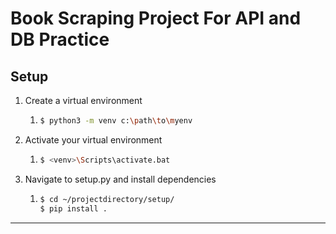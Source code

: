 # Book Scraping Project For API and DB Practice

## Setup

1. Create a virtual environment 
   1. ```bash
      $ python3 -m venv c:\path\to\myenv
      ```
      
2. Activate your virtual environment
   1. ```bash
      $ <venv>\Scripts\activate.bat 
      ```

3. Navigate to setup.py and install dependencies
   1. ```bash
      $ cd ~/projectdirectory/setup/
      $ pip install .
      ```


***

